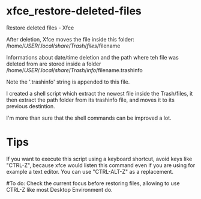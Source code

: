 # xfce_restore-deleted-files
Restore deleted files - Xfce

After deletion, Xfce moves the file inside this folder:
	/home/$USER/.local/share/Trash/files/$filename

Informations about date/time deletion and the path where teh file was deleted from are stored inside a folder
	/home/$USER/.local/share/Trash/info/$filename.trashinfo

Note the '.trashinfo' string is appended to this file.

I created a shell script which extract the newest file inside the Trash/files, it then extract the path folder from its trashinfo file, and moves it to its previous destintion.

I'm more than sure that the shell commands can be improved a lot.

# Tips
If you want to execute this script using a keyboard shortcut, avoid keys like "CTRL-Z", because xfce would listen this command even if you are using for example a text editor.
You can use "CTRL-ALT-Z" as a replacement.

#To do:
Check the current focus before restoring files, allowing to use CTRL-Z like most Desktop Environment do.
